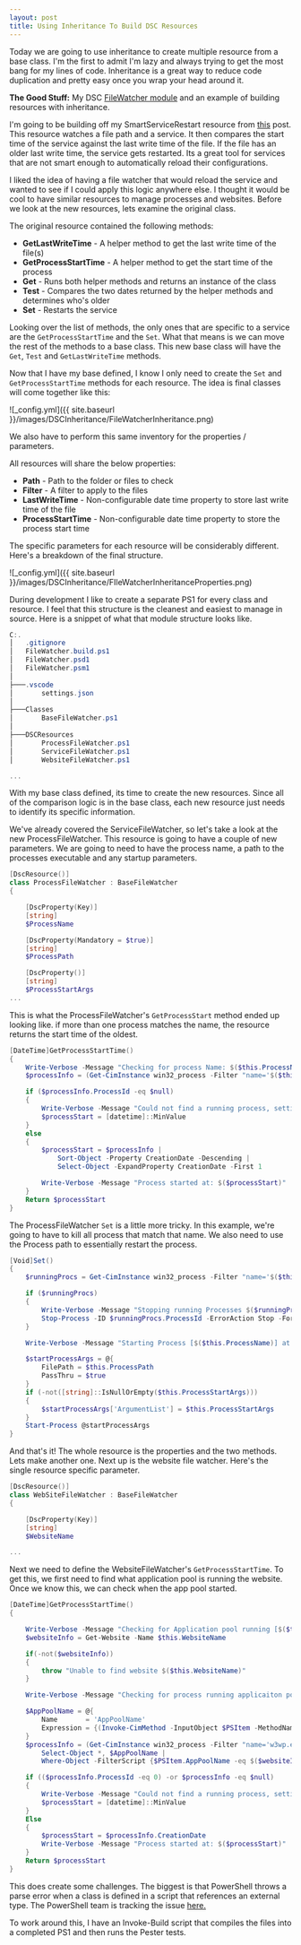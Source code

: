 ```yaml
---
layout: post
title: Using Inheritance To Build DSC Resources
---
```


Today we are going to use inheritance to create multiple resource from a base class.
I'm the first to admit I'm lazy and always trying to get the most bang for my lines of code.
Inheritance is a great way to reduce code duplication and pretty easy once you wrap your head around it.

**The Good Stuff:**
My DSC [FileWatcher module](https://github.com/dchristian3188/FileWatcher) and an example of building resources with inheritance.

<!-- more -->

I'm going to be building off my SmartServiceRestart resource from [this](http://overpoweredshell.com/DSC-Classes-Using-Helper-Methods/) post.
This resource watches a file path and a service.
It then compares the start time of the service against the last write time of the file.
If the file has an older last write time, the service gets restarted.
Its a great tool for services that are not smart enough to automatically reload their configurations.

I liked the idea of having a file watcher that would reload the service and wanted to see if I could apply this logic anywhere else.
I thought it would be cool to have similar resources to manage processes and websites.
Before we look at the new resources, lets examine the original class.

The original resource contained the following methods:

- **GetLastWriteTime** - A helper method to get the last write time of the file(s)
- **GetProcessStartTime** - A helper method to get the start time of the process
- **Get** - Runs both helper methods and returns an instance of the class
- **Test** - Compares the two dates returned by the helper methods and determines who's older
- **Set** - Restarts the service

Looking over the list of methods, the only ones that are specific to a service are the ```GetProcessStartTime``` and the ```Set```.
What that means is we can move the rest of the methods to a base class.
This new base class will have the ```Get```, ```Test``` and ```GetLastWriteTime``` methods.

Now that I have my base defined, I know I only need to create the ```Set``` and ```GetProcessStartTime``` methods for each resource.
The idea is final classes will come together like this:

![_config.yml]({{ site.baseurl }}/images/DSCInheritance/FileWatcherInheritance.png)

We also have to perform this same inventory for the properties / parameters.

All resources will share the below properties:

- **Path** - Path to the folder or files to check
- **Filter** - A filter to apply to the files
- **LastWriteTime** - Non-configurable date time property to store last write time of the file
- **ProcessStartTime** - Non-configurable date time property to store the process start time

The specific parameters for each resource will be considerably different.
Here's a breakdown of the final structure.

![_config.yml]({{ site.baseurl }}/images/DSCInheritance/FIleWatcherInheritanceProperties.png)

During development I like to create a separate PS1 for every class and resource.
I feel that this structure is the cleanest and easiest to manage in source.
Here is a snippet of what that module structure looks like.

```powershell
C:.
│   .gitignore
│   FileWatcher.build.ps1
│   FileWatcher.psd1
│   FileWatcher.psm1
│
├───.vscode
│       settings.json
│
├───Classes
│       BaseFileWatcher.ps1
│
├───DSCResources
│       ProcessFileWatcher.ps1
│       ServiceFileWatcher.ps1
│       WebsiteFileWatcher.ps1

...
```

With my base class defined, its time to create the new resources.
Since all of the comparison logic is in the base class, each new resource just needs to identify its specific information.

We've already covered the ServiceFileWatcher, so let's take a look at the new ProcessFileWatcher.
This resource is going to have a couple of new parameters.
We are going to need to have the process name, a path to the processes executable and any startup parameters.

```powershell
[DscResource()]
class ProcessFileWatcher : BaseFileWatcher
{

    [DscProperty(Key)]
    [string]
    $ProcessName

    [DscProperty(Mandatory = $true)]
    [string]
    $ProcessPath

    [DscProperty()]
    [string]
    $ProcessStartArgs
...
```

This is what the ProcessFileWatcher's ```GetProcessStart``` method ended up looking like.
if more than one process matches the name, the resource returns the start time of the oldest.

```powershell
[DateTime]GetProcessStartTime()
{
    Write-Verbose -Message "Checking for process Name: $($this.ProcessName)"
    $processInfo = (Get-CimInstance win32_process -Filter "name='$($this.ProcessName)'")

    if ($processInfo.ProcessId -eq $null)
    {
        Write-Verbose -Message "Could not find a running process, setting start time to min date value"
        $processStart = [datetime]::MinValue
    }
    else
    {
        $processStart = $processInfo |
            Sort-Object -Property CreationDate -Descending |
            Select-Object -ExpandProperty CreationDate -First 1

        Write-Verbose -Message "Process started at: $($processStart)"
    }
    Return $processStart
}
```

The ProcessFileWatcher ```Set``` is a little more tricky.
In this example, we're going to have to kill all process that match that name.
We also need to use the Process path to essentially restart the process.

```powershell
[Void]Set()
{
    $runningProcs = Get-CimInstance win32_process -Filter "name='$($this.ProcessName)'"

    if ($runningProcs)
    {
        Write-Verbose -Message "Stopping running Processes $($runningProcs.ProcessId -join ', ')"
        Stop-Process -ID $runningProcs.ProcessId -ErrorAction Stop -Force
    }

    Write-Verbose -Message "Starting Process [$($this.ProcessName)] at path [$($this.ProcessPath)] with args [$($this.ProcessStartArgs)]"

    $startProcessArgs = @{
        FilePath = $this.ProcessPath
        PassThru = $true
    }
    if (-not([string]::IsNullOrEmpty($this.ProcessStartArgs)))
    {
        $startProcessArgs['ArgumentList'] = $this.ProcessStartArgs
    }
    Start-Process @startProcessArgs
}
```

And that's it!
The whole resource is the properties and the two methods.
Lets make another one.
Next up is the website file watcher.
Here's the single resource specific parameter.

```powershell
[DscResource()]
class WebSiteFileWatcher : BaseFileWatcher
{

    [DscProperty(Key)]
    [string]
    $WebsiteName

...
```

Next we need to define the WebsiteFileWatcher's ```GetProcessStartTime```.
To get this, we first need to find what application pool is running the website.
Once we know this, we can check when the app pool started.

```powershell
[DateTime]GetProcessStartTime()
{

    Write-Verbose -Message "Checking for Application pool running [$($this.WebsiteName)]"
    $websiteInfo = Get-Website -Name $this.WebsiteName

    if(-not($websiteInfo))
    {
        throw "Unable to find website $($this.WebsiteName)"
    }

    Write-Verbose -Message "Checking for process running applicaiton pool: $($websiteInfo.applicationPool)"

    $AppPoolName = @{
        Name       = 'AppPoolName'
        Expression = {(Invoke-CimMethod -InputObject $PSItem -MethodName 'GetOwner').User}
    }
    $processInfo = (Get-CimInstance win32_process -Filter "name='w3wp.exe'") |
        Select-Object *, $AppPoolName |
        Where-Object -FilterScript {$PSItem.AppPoolName -eq $($websiteInfo.applicationPool)}

    if (($processInfo.ProcessId -eq 0) -or $processInfo -eq $null)
    {
        Write-Verbose -Message "Could not find a running process, setting start time to min date value"
        $processStart = [datetime]::MinValue
    }
    Else
    {
        $processStart = $processInfo.CreationDate
        Write-Verbose -Message "Process started at: $($processStart)"
    }
    Return $processStart
}
```


This does create some challenges.
The biggest is that PowerShell throws a parse error when a class is defined in a script that references an external type.
The PowerShell team is tracking the issue [here.](https://github.com/PowerShell/PowerShell/issues/3641)

To work around this, I have an Invoke-Build script that compiles the files into a completed PS1 and then runs the Pester tests. 